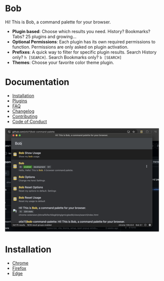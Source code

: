 # Bob
Hi! This is Bob, a command palette for your browser.

- **Plugin based**: Choose which results you need. History? Bookmarks? Tabs? 25 plugins and growing...
- **Optional Permissions**: Each plugin has its own required permissions to function. Permissions are only asked on plugin activation.
- **Prefixes**: A quick way to filter for specific plugin results. Search History only? `h [SEARCH]`. Search Bookmarks only? `b [SEARCH]`
- **Themes**: Choose your favorite color theme plugin.

# Documentation
- [Installation](#installation)
- [Plugins](https://otis11.github.io/bob-command-palette/#pluginsh)
- [FAQ](https://otis11.github.io/bob-command-palette/#faq)
- [Changelog](./CHANGELOG.md)
- [Contributing](./CONTRIBUTING.md)
- [Code of Conduct](./CODE_OF_CONDUCT.md)

![Bob Screenshot](./src/core/assets/bob-screenshot-browser.png)

# Installation
- [Chrome](#bob)
- [Firefox](https://addons.mozilla.org/de/firefox/addon/bob-command-palette/)
- [Edge](#bob)
